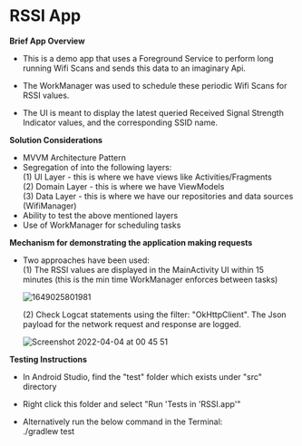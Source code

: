 # RSSI App

**Brief App Overview** <br/>
- This is a demo app that uses a Foreground Service to perform long running Wifi Scans
and sends this data to an imaginary Api. <br/>

- The WorkManager was used to schedule these periodic Wifi Scans for RSSI values. <br/>

- The UI is meant to display the latest queried Received Signal Strength Indicator values, and the corresponding SSID name. <br/>

**Solution Considerations**<br/>
- MVVM Architecture Pattern<br/>
- Segregation of into the following layers:<br/>
  (1) UI Layer - this is where we have views like Activities/Fragments <br/>
  (2) Domain Layer - this is where we have ViewModels <br/>
  (3) Data Layer - this is where we have our repositories and data sources (WifiManager)<br/>
- Ability to test the above mentioned layers<br/>
- Use of WorkManager for scheduling tasks<br/>

**Mechanism for demonstrating the application making requests** <br/>
- Two approaches have been used:<br/>
  (1) The RSSI values are displayed in the MainActivity UI within 15 minutes (this is the min time WorkManager enforces between tasks) <br/>
  
  ![1649025801981](https://user-images.githubusercontent.com/1165257/161452501-7cf2b408-a6fc-418e-b48d-5d151d8662b5.jpeg)
  
  (2) Check Logcat statements using the filter: "OkHttpClient". The Json payload for the network request and response are logged.<br/>
  
  ![Screenshot 2022-04-04 at 00 45 51](https://user-images.githubusercontent.com/1165257/161452267-1e3c8df9-8256-44c1-aa2c-2ecb768a4532.png)

**Testing Instructions** <br/>

- In Android Studio, find the "test" folder which exists under "src" directory <br/>
- Right click this folder and select "Run 'Tests in 'RSSI.app'" <br/>

- Alternatively run the below command in the Terminal: <br/>
  ./gradlew test <br/>
